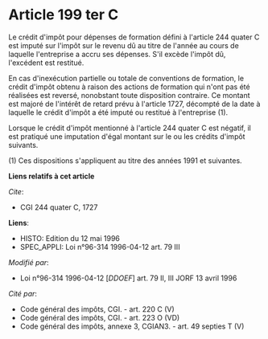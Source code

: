 # Article 199 ter C

Le crédit d'impôt pour dépenses de formation défini à l'article 244 quater C est imputé sur l'impôt sur le revenu dû au titre
de l'année au cours de laquelle l'entreprise a accru ses dépenses. S'il excède l'impôt dû, l'excédent est restitué.

En cas d'inexécution partielle ou totale de conventions de formation, le crédit d'impôt obtenu à raison des actions de
formation qui n'ont pas été réalisées est reversé, nonobstant toute disposition contraire. Ce montant est majoré de l'intérêt
de retard prévu à l'article 1727, décompté de la date à laquelle le crédit d'impôt a été imputé ou restitué à l'entreprise
(1).

Lorsque le crédit d'impôt mentionné à l'article 244 quater C est négatif, il est pratiqué une imputation d'égal montant sur
le ou les crédits d'impôt suivants.

(1) Ces dispositions s'appliquent au titre des années 1991 et suivantes.

**Liens relatifs à cet article**

_Cite_:

  - CGI 244 quater C, 1727

**Liens**:

  - HISTO: Edition du 12 mai 1996
  - SPEC_APPLI: Loi n°96-314 1996-04-12 art. 79 III

_Modifié par_:

  - Loi n°96-314 1996-04-12 [*DDOEF*] art. 79 II, III JORF 13 avril 1996

_Cité par_:

  - Code général des impôts, CGI. - art. 220 C (V)
  - Code général des impôts, CGI. - art. 223 O (VD)
  - Code général des impôts, annexe 3, CGIAN3. - art. 49 septies T (V)
